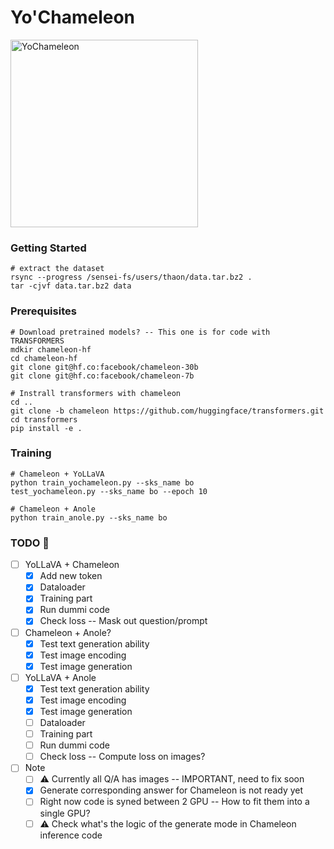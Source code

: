 # Yo'Chameleon

<img src="./images/yochameleon.png" alt="YoChameleon" width="300">

### Getting Started

```
# extract the dataset
rsync --progress /sensei-fs/users/thaon/data.tar.bz2 .
tar -cjvf data.tar.bz2 data
```

### Prerequisites

```
# Download pretrained models? -- This one is for code with TRANSFORMERS
mdkir chameleon-hf
cd chameleon-hf
git clone git@hf.co:facebook/chameleon-30b
git clone git@hf.co:facebook/chameleon-7b

# Instrall transformers with chameleon
cd ..
git clone -b chameleon https://github.com/huggingface/transformers.git
cd transformers
pip install -e .
```

### Training

```
# Chameleon + YoLLaVA
python train_yochameleon.py --sks_name bo
test_yochameleon.py --sks_name bo --epoch 10

# Chameleon + Anole
python train_anole.py --sks_name bo
```



### TODO 📝

- [ ] YoLLaVA + Chameleon
	+ [x] Add new token
	+ [x] Dataloader
	+ [x] Training part
	+ [x] Run dummi code
	+ [x] Check loss -- Mask out question/prompt
- [ ] Chameleon + Anole?
	+ [x] Test text generation ability
	+ [x] Test image encoding
	+ [x] Test image generation
- [ ] YoLLaVA + Anole
	+ [x] Test text generation ability
	+ [x] Test image encoding
	+ [x] Test image generation
	+ [ ] Dataloader
	+ [ ] Training part
	+ [ ] Run dummi code
	+ [ ] Check loss -- Compute loss on images?

- [ ] Note
	+ [ ] ⚠️ Currently all Q/A has images -- IMPORTANT, need to fix soon
	+ [x] Generate corresponding answer for Chameleon is not ready yet
	+ [ ] Right now code is syned between 2 GPU -- How to fit them into a single GPU?
	+ [ ] ⚠️ Check what's the logic of the generate mode in Chameleon inference code